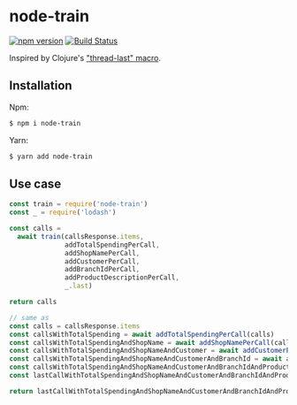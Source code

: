# node-train

[![npm version](https://badge.fury.io/js/node-train.svg)](https://badge.fury.io/js/node-train)
[![Build Status](https://travis-ci.org/pito-svk/node-train.svg?branch=master)](https://travis-ci.org/pito-svk/node-train)

Inspired by Clojure's ["thread-last" macro](https://clojuredocs.org/clojure.core/-%3E%3E).

## Installation

Npm:
```sh
$ npm i node-train
```

Yarn:
```sh
$ yarn add node-train
```

## Use case

```javascript
const train = require('node-train')
const _ = require('lodash')

const calls =
  await train(callsResponse.items,
              addTotalSpendingPerCall,
              addShopNamePerCall,
              addCustomerPerCall,
              addBranchIdPerCall,
              addProductDescriptionPerCall,
              _.last)

return calls

// same as
const calls = callsResponse.items
const callsWithTotalSpending = await addTotalSpendingPerCall(calls)
const callsWithTotalSpendingAndShopName = await addShopNamePerCall(callsWithTotalSpending)
const callsWithTotalSpendingAndShopNameAndCustomer = await addCustomerPerCall(callsWithTotalSpendingAndShopName)
const callsWithTotalSpendingAndShopNameAndCustomerAndBranchId = await addBranchIdPerCall(callsWithTotalSpendingAndShopNameAndCustomer)
const callsWithTotalSpendingAndShopNameAndCustomerAndBranchIdAndProductDescription = await addProductDescriptionPerCall(callsWithTotalSpendingAndShopNameAndCustomerAndBranchId)
const lastCallWithTotalSpendingAndShopNameAndCustomerAndBranchIdAndProductDescription = _.last(callsWithTotalSpendingAndShopNameAndCustomerAndBranchIdAndProductDescription)

return lastCallWithTotalSpendingAndShopNameAndCustomerAndBranchIdAndProductDescription
```
